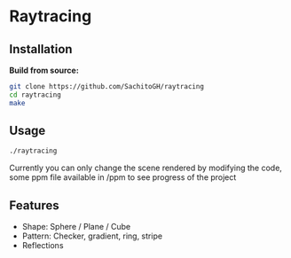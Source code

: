 # Raytracing


## Installation

**Build from source:**

```sh
git clone https://github.com/SachitoGH/raytracing
cd raytracing
make
```

## Usage

```sh
./raytracing
```
Currently you can only change the scene rendered by modifying the code, some ppm file available in /ppm to see progress of the project

## Features

- Shape: Sphere / Plane / Cube
- Pattern: Checker, gradient, ring, stripe
- Reflections 

